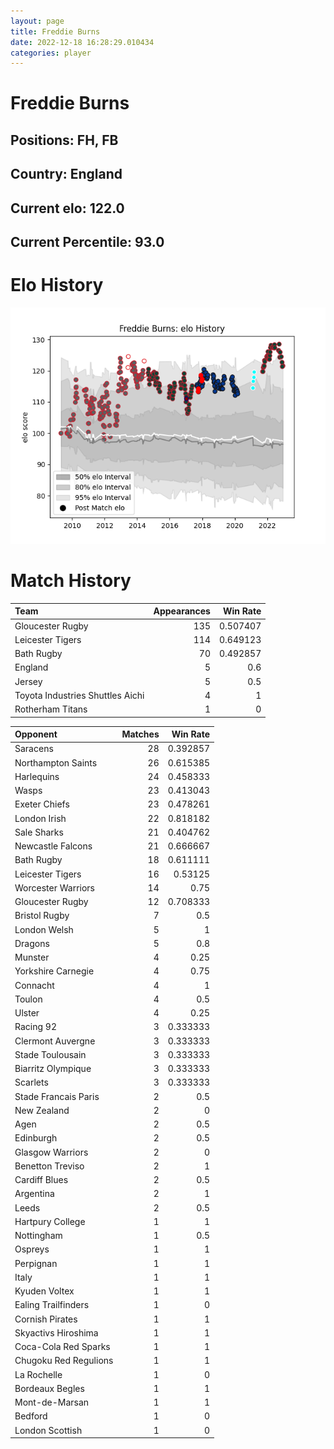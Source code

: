 ```yaml
---  
layout: page  
title: Freddie Burns  
date: 2022-12-18 16:28:29.010434  
categories: player  
---
```

# Freddie Burns

## Positions: FH, FB

## Country: England

## Current elo: 122.0

## Current Percentile: 93.0

# Elo History


![elo history](history_FreddieBurns.png)
# Match History


| Team                             |   Appearances |   Win Rate |
|:---------------------------------|--------------:|-----------:|
| Gloucester Rugby                 |           135 |   0.507407 |
| Leicester Tigers                 |           114 |   0.649123 |
| Bath Rugby                       |            70 |   0.492857 |
| England                          |             5 |   0.6      |
| Jersey                           |             5 |   0.5      |
| Toyota Industries Shuttles Aichi |             4 |   1        |
| Rotherham Titans                 |             1 |   0        |

| Opponent              |   Matches |   Win Rate |
|:----------------------|----------:|-----------:|
| Saracens              |        28 |   0.392857 |
| Northampton Saints    |        26 |   0.615385 |
| Harlequins            |        24 |   0.458333 |
| Wasps                 |        23 |   0.413043 |
| Exeter Chiefs         |        23 |   0.478261 |
| London Irish          |        22 |   0.818182 |
| Sale Sharks           |        21 |   0.404762 |
| Newcastle Falcons     |        21 |   0.666667 |
| Bath Rugby            |        18 |   0.611111 |
| Leicester Tigers      |        16 |   0.53125  |
| Worcester Warriors    |        14 |   0.75     |
| Gloucester Rugby      |        12 |   0.708333 |
| Bristol Rugby         |         7 |   0.5      |
| London Welsh          |         5 |   1        |
| Dragons               |         5 |   0.8      |
| Munster               |         4 |   0.25     |
| Yorkshire Carnegie    |         4 |   0.75     |
| Connacht              |         4 |   1        |
| Toulon                |         4 |   0.5      |
| Ulster                |         4 |   0.25     |
| Racing 92             |         3 |   0.333333 |
| Clermont Auvergne     |         3 |   0.333333 |
| Stade Toulousain      |         3 |   0.333333 |
| Biarritz Olympique    |         3 |   0.333333 |
| Scarlets              |         3 |   0.333333 |
| Stade Francais Paris  |         2 |   0.5      |
| New Zealand           |         2 |   0        |
| Agen                  |         2 |   0.5      |
| Edinburgh             |         2 |   0.5      |
| Glasgow Warriors      |         2 |   0        |
| Benetton Treviso      |         2 |   1        |
| Cardiff Blues         |         2 |   0.5      |
| Argentina             |         2 |   1        |
| Leeds                 |         2 |   0.5      |
| Hartpury College      |         1 |   1        |
| Nottingham            |         1 |   0.5      |
| Ospreys               |         1 |   1        |
| Perpignan             |         1 |   1        |
| Italy                 |         1 |   1        |
| Kyuden Voltex         |         1 |   1        |
| Ealing Trailfinders   |         1 |   0        |
| Cornish Pirates       |         1 |   1        |
| Skyactivs Hiroshima   |         1 |   1        |
| Coca-Cola Red Sparks  |         1 |   1        |
| Chugoku Red Regulions |         1 |   1        |
| La Rochelle           |         1 |   0        |
| Bordeaux Begles       |         1 |   1        |
| Mont-de-Marsan        |         1 |   1        |
| Bedford               |         1 |   0        |
| London Scottish       |         1 |   0        |